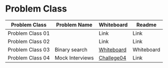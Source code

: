 # Problem Class

|   Problem Class  |Problem Name   |Whiteboard| Readme |
|------------------|---------------|----------|--------|
|Problem Class 01  |               |Link      | Link   |
|Problem Class 02  |               |Link      | Link   |
|Problem Class 03  | Binary search |[Whiteboard](https://user-images.githubusercontent.com/97829483/155926017-2ead7279-c785-454d-a50a-cabbc0689b61.png)| Whiteboard
|Problem Class 04|Mock Interviews|[Challege04](https://github.com/HadeelDaragmeh158/data-structures-and-algorithms/blob/main/Challenge04/Challenge04.md)|Link|

